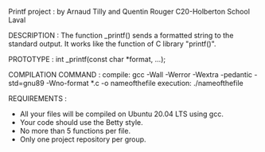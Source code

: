 Printf project :
by Arnaud Tilly and Quentin Rouger C20-Holberton School Laval


DESCRIPTION :
The function _printf() sends a formatted string to the standard output. It works like the function of C library "printf()".

PROTOTYPE :
int _printf(const char *format, ...);


COMPILATION COMMAND :
compile: gcc -Wall -Werror -Wextra -pedantic -std=gnu89 -Wno-format *.c -o nameofthefile execution: ./nameofthefile

REQUIREMENTS :
- All your files will be compiled on Ubuntu 20.04 LTS using gcc.
- Your code should use the Betty style.
- No more than 5 functions per file.
- Only one project repository per group.